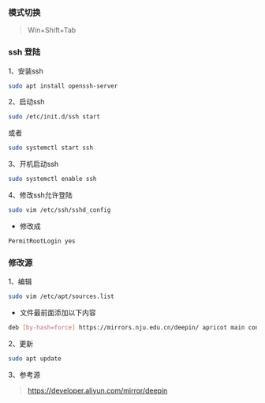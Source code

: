 ### 模式切换

> Win+Shift+Tab

### ssh 登陆

1、安装ssh

```sh
sudo apt install openssh-server
```

2、启动ssh

```sh
sudo /etc/init.d/ssh start
```

或者

```sh
sudo systemctl start ssh
```

3、开机启动ssh

```sh
sudo systemctl enable ssh
```

4、修改ssh允许登陆

```sh
sudo vim /etc/ssh/sshd_config
```

- 修改成

```sh
PermitRootLogin yes
```

### 修改源

1、编辑

```sh
sudo vim /etc/apt/sources.list
```

- 文件最前面添加以下内容

```sh
deb [by-hash=force] https://mirrors.nju.edu.cn/deepin/ apricot main contrib non-free
```

2、更新

```sh
sudo apt update
```

3、参考源

> https://developer.aliyun.com/mirror/deepin
